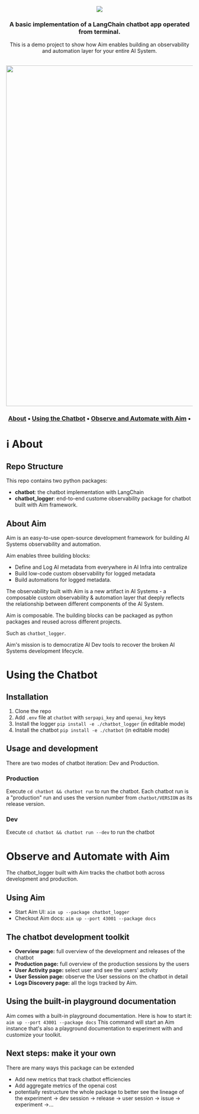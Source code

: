 <div align="center">
  <img src="https://github.com/alberttorosyan/langchain-chatbot/assets/3179216/8a31f9e6-50a0-42b9-afd8-9f2e0e7ab0c0">
  <h3>
    A basic implementation of a LangChain chatbot app operated from terminal.
  </h3>
  
  This is a demo project to show how Aim enables building an observability and automation layer for your entire AI System.
  
</div>

<br/>

<div align="center">
<img width="918" src="https://github.com/alberttorosyan/langchain-chatbot/assets/3179216/3c8c26f1-15a5-406d-9864-889e0d5212d9">
</div>

<h3 align="center">
  <a href="#ℹ️-about"><b>About</b></a> &bull;
  <a href="#using-the-chatbot"><b>Using the Chatbot</b></a> &bull;
  <a href="#observe-and-automate-with-aim"><b>Observe and Automate with Aim</b></a> &bull;
</h3>  


# ℹ️ About
## Repo Structure
This repo contains two python packages:
- **chatbot**: the chatbot implementation with LangChain
- **chatbot_logger**: end-to-end custome observability package for chatbot built with Aim framework.

## About Aim
Aim is an easy-to-use open-source development framework for building AI Systems observability and automation.

Aim enables three building blocks:
- Define and Log AI metadata from everywhere in AI Infra into centralize
- Build low-code custom observability for logged metadata
- Build automations for logged metadata.

The observability built with Aim is a new artifact in AI Systems - a composable custom observability & automation layer that deeply reflects the relationship between different components of the AI System.

Aim is composable. The building blocks can be packaged as python packages and reused across different projects.

Such as `chatbot_logger`.

Aim's mission is to democratize AI Dev tools to recover the broken AI Systems development lifecycle.

# Using the Chatbot

## Installation
1. Clone the repo
2. Add `.env` file at `chatbot` with `serpapi_key` and `openai_key` keys
2. Install the logger `pip install -e ./chatbot_logger` (in editable mode)
3. Install the chatbot `pip install -e ./chatbot` (in editable mode)

## Usage and development

There are two modes of chatbot iteration: Dev and Production.

### Production
Execute `cd chatbot && chatbot run` to run the chatbot.
Each chatbot run is a "production" run and uses the version number from `chatbot/VERSION` as its release version.

### Dev
Execute `cd chatbot && chatbot run --dev` to run the chatbot

# Observe and Automate with Aim
The chatbot_logger built with Aim tracks the chatbot both across development and production.

## Using Aim
- Start Aim UI: `aim up --package chatbot_logger`
- Checkout Aim docs: `aim up --port 43001 --package docs`

## The chatbot development toolkit
- **Overview page:** full overview of the development and releases of the chatbot
- **Production page:** full overview of the production sessions by the users 
- **User Activity page:** select user and see the users' activity
- **User Session page:** observe the User sessions on the chatbot in detail
- **Logs Discovery page:** all the logs tracked by Aim.

## Using the built-in playground documentation
Aim comes with a built-in playground documentation.
Here is how to start it: `aim up --port 43001 --package docs`
This command will start an Aim instance that's also a playground documentation to experiment with and customize your toolkit.

## Next steps: make it your own
There are many ways this package can be extended
- Add new metrics that track chatbot efficiencies
- Add aggregate metrics of the openai cost
- potentially restructure the whole package to better see the lineage of the experiment -> dev session -> release -> user session -> issue -> experiment ->...

